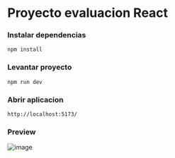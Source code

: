 # Proyecto evaluacion React

### Instalar dependencias

```
npm install
```

### Levantar proyecto

```
npm run dev
```

### Abrir aplicacion

```
http://localhost:5173/
```

### Preview

![image](https://github.com/user-attachments/assets/cb7f2db5-8f5f-48e1-9318-eb0cd6262b1f)

